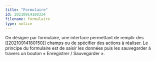 ```yaml
---
title: "Formulaire"
id: 20210914180334
filename: formulaire
type: notice
---
```


On désigne par formulaire, une interface permettant de remplir des [[20210914180150]] champs ou de spécifier des actions à réaliser. Le principe du formulaire est de saisir les données puis les sauvegarder à travers un bouton « Enregistrer / Sauvegarder ».

